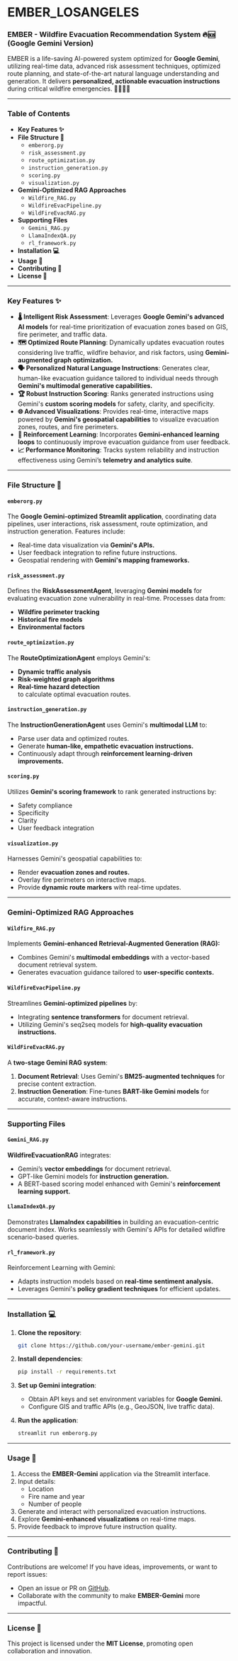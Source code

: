 # EMBER_LOSANGELES
### EMBER - Wildfire Evacuation Recommendation System 🔥🆘 (Google Gemini Version)
EMBER is a life-saving AI-powered system optimized for **Google Gemini**, utilizing real-time data, advanced risk assessment techniques, optimized route planning, and state-of-the-art natural language understanding and generation. It delivers **personalized, actionable evacuation instructions** during critical wildfire emergencies. 🌳🔥🏃‍♂️

---

### Table of Contents
- **Key Features ✨**
- **File Structure 📂**
  - `emberorg.py`
  - `risk_assessment.py`
  - `route_optimization.py`
  - `instruction_generation.py`
  - `scoring.py`
  - `visualization.py`
- **Gemini-Optimized RAG Approaches**
  - `Wildfire_RAG.py`
  - `WildfireEvacPipeline.py`
  - `WildFireEvacRAG.py`
- **Supporting Files**
  - `Gemini_RAG.py`
  - `LlamaIndexQA.py`
  - `rl_framework.py`
- **Installation 💻**
- **Usage 🚀**
- **Contributing 🤝**
- **License 📜**

---

### Key Features ✨
- **🌡️ Intelligent Risk Assessment**: Leverages **Google Gemini's advanced AI models** for real-time prioritization of evacuation zones based on GIS, fire perimeter, and traffic data.
- **🗺️ Optimized Route Planning**: Dynamically updates evacuation routes considering live traffic, wildfire behavior, and risk factors, using **Gemini-augmented graph optimization.**
- **🗣️ Personalized Natural Language Instructions**: Generates clear, human-like evacuation guidance tailored to individual needs through **Gemini's multimodal generative capabilities.**
- **🏆 Robust Instruction Scoring**: Ranks generated instructions using Gemini's **custom scoring models** for safety, clarity, and specificity.
- **🌐 Advanced Visualizations**: Provides real-time, interactive maps powered by **Gemini's geospatial capabilities** to visualize evacuation zones, routes, and fire perimeters.
- **🧠 Reinforcement Learning**: Incorporates **Gemini-enhanced learning loops** to continuously improve evacuation guidance from user feedback.
- **📈 Performance Monitoring**: Tracks system reliability and instruction effectiveness using Gemini’s **telemetry and analytics suite**.

---

### File Structure 📂

#### `emberorg.py`
The **Google Gemini-optimized Streamlit application**, coordinating data pipelines, user interactions, risk assessment, route optimization, and instruction generation. Features include:
- Real-time data visualization via **Gemini's APIs.**
- User feedback integration to refine future instructions.  
- Geospatial rendering with **Gemini's mapping frameworks.**

#### `risk_assessment.py`
Defines the **RiskAssessmentAgent**, leveraging **Gemini models** for evaluating evacuation zone vulnerability in real-time. Processes data from:
- **Wildfire perimeter tracking**  
- **Historical fire models**  
- **Environmental factors**

#### `route_optimization.py`
The **RouteOptimizationAgent** employs Gemini's:
- **Dynamic traffic analysis**
- **Risk-weighted graph algorithms**
- **Real-time hazard detection**  
to calculate optimal evacuation routes.

#### `instruction_generation.py`
The **InstructionGenerationAgent** uses Gemini's **multimodal LLM** to:
- Parse user data and optimized routes.
- Generate **human-like, empathetic evacuation instructions.**
- Continuously adapt through **reinforcement learning-driven improvements.**

#### `scoring.py`
Utilizes **Gemini's scoring framework** to rank generated instructions by:
- Safety compliance
- Specificity
- Clarity
- User feedback integration  

#### `visualization.py`
Harnesses Gemini's geospatial capabilities to:
- Render **evacuation zones and routes.**
- Overlay fire perimeters on interactive maps.
- Provide **dynamic route markers** with real-time updates.

---

### Gemini-Optimized RAG Approaches
#### `Wildfire_RAG.py`
Implements **Gemini-enhanced Retrieval-Augmented Generation (RAG):**
- Combines Gemini's **multimodal embeddings** with a vector-based document retrieval system.
- Generates evacuation guidance tailored to **user-specific contexts.**

#### `WildfireEvacPipeline.py`
Streamlines **Gemini-optimized pipelines** by:
- Integrating **sentence transformers** for document retrieval.
- Utilizing Gemini's seq2seq models for **high-quality evacuation instructions.**

#### `WildFireEvacRAG.py`
A **two-stage Gemini RAG system**:
1. **Document Retrieval**: Uses Gemini's **BM25-augmented techniques** for precise content extraction.
2. **Instruction Generation**: Fine-tunes **BART-like Gemini models** for accurate, context-aware instructions.

---

### Supporting Files
#### `Gemini_RAG.py`
**WildfireEvacuationRAG** integrates:
- Gemini’s **vector embeddings** for document retrieval.
- GPT-like Gemini models for **instruction generation.**
- A BERT-based scoring model enhanced with Gemini's **reinforcement learning support.**

#### `LlamaIndexQA.py`
Demonstrates **LlamaIndex capabilities** in building an evacuation-centric document index. Works seamlessly with Gemini's APIs for detailed wildfire scenario-based queries.

#### `rl_framework.py`
Reinforcement Learning with Gemini:
- Adapts instruction models based on **real-time sentiment analysis.**
- Leverages Gemini's **policy gradient techniques** for efficient updates.

---

### Installation 💻
1. **Clone the repository**:  
   ```bash
   git clone https://github.com/your-username/ember-gemini.git
   ```
2. **Install dependencies**:  
   ```bash
   pip install -r requirements.txt
   ```
3. **Set up Gemini integration**:  
   - Obtain API keys and set environment variables for **Google Gemini.**
   - Configure GIS and traffic APIs (e.g., GeoJSON, live traffic data).

4. **Run the application**:  
   ```bash
   streamlit run emberorg.py
   ```

---

### Usage 🚀
1. Access the **EMBER-Gemini** application via the Streamlit interface.
2. Input details:
   - Location
   - Fire name and year
   - Number of people
3. Generate and interact with personalized evacuation instructions.
4. Explore **Gemini-enhanced visualizations** on real-time maps.
5. Provide feedback to improve future instruction quality.

---

### Contributing 🤝
Contributions are welcome! If you have ideas, improvements, or want to report issues:
- Open an issue or PR on [GitHub](https://github.com/your-username/ember-gemini).
- Collaborate with the community to make **EMBER-Gemini** more impactful.

---

### License 📜
This project is licensed under the **MIT License**, promoting open collaboration and innovation.

